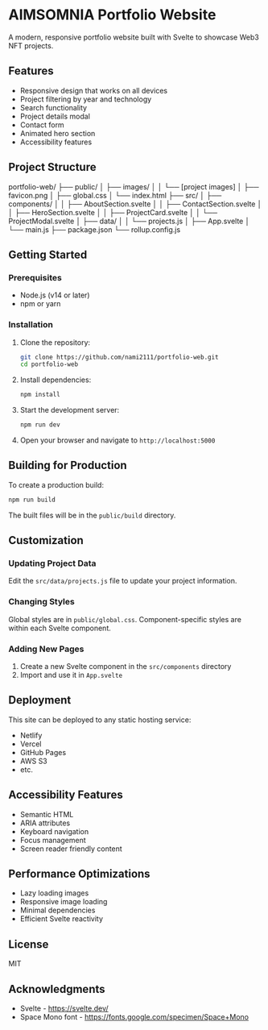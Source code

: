 # AIMSOMNIA Portfolio Website

A modern, responsive portfolio website built with Svelte to showcase Web3 NFT projects.

## Features

- Responsive design that works on all devices
- Project filtering by year and technology
- Search functionality
- Project details modal
- Contact form
- Animated hero section
- Accessibility features

## Project Structure
portfolio-web/
├── public/
│ ├── images/
│ │ └── [project images]
│ ├── favicon.png
│ ├── global.css
│ └── index.html
├── src/
│ ├── components/
│ │ ├── AboutSection.svelte
│ │ ├── ContactSection.svelte
│ │ ├── HeroSection.svelte
│ │ ├── ProjectCard.svelte
│ │ └── ProjectModal.svelte
│ ├── data/
│ │ └── projects.js
│ ├── App.svelte
│ └── main.js
├── package.json
└── rollup.config.js


## Getting Started

### Prerequisites

- Node.js (v14 or later)
- npm or yarn

### Installation

1. Clone the repository:
   ```bash
   git clone https://github.com/nami2111/portfolio-web.git
   cd portfolio-web
   ```

2. Install dependencies:
   ```bash
   npm install
   ```

3. Start the development server:
   ```bash
   npm run dev
   ```

4. Open your browser and navigate to `http://localhost:5000`

## Building for Production

To create a production build:

```bash
npm run build
```

The built files will be in the `public/build` directory.

## Customization

### Updating Project Data

Edit the `src/data/projects.js` file to update your project information.

### Changing Styles

Global styles are in `public/global.css`. Component-specific styles are within each Svelte component.

### Adding New Pages

1. Create a new Svelte component in the `src/components` directory
2. Import and use it in `App.svelte`

## Deployment

This site can be deployed to any static hosting service:

- Netlify
- Vercel
- GitHub Pages
- AWS S3
- etc.

## Accessibility Features

- Semantic HTML
- ARIA attributes
- Keyboard navigation
- Focus management
- Screen reader friendly content

## Performance Optimizations

- Lazy loading images
- Responsive image loading
- Minimal dependencies
- Efficient Svelte reactivity

## License

MIT

## Acknowledgments

- Svelte - https://svelte.dev/
- Space Mono font - https://fonts.google.com/specimen/Space+Mono